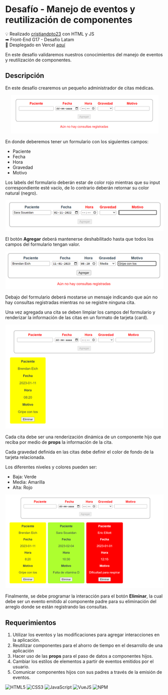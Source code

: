 # Desafío - Manejo de eventos y reutilización de componentes

💡 Realizado [cristiandpto23](https://github.com/cristiandpto23) con HTML y JS<br>
➡ Front-End G17 - Desafío Latam<br>
🔗 Desplegado en Vercel [aquí](https://desafio-manejo-eventos-y-reutilizacion-componentes.vercel.app/)<br>

En este desafío validaremos nuestros conocimientos del manejo de eventos y reutilización de componentes.

## Descripción

En este desafío crearemos un pequeño administrador de citas médicas.

<div align="center"><img src="./src/assets/img/image.png"></div>

En donde deberemos tener un formulario con los siguientes campos:

-   Paciente
-   Fecha
-   Hora
-   Gravedad
-   Motivo

Los labels del formulario deberán estar de color rojo mientras que su input correspondiente esté vacío, de lo contrario deberán retornar su color natural (negro).

<div align="center"><img src="./src/assets/img/image-1.png"></div>

El botón **Agregar** deberá mantenerse deshabilitado hasta que todos los campos del formulario tengan valor.

<div align="center"><img src="./src/assets/img/image-2.png"></div>

Debajo del formulario deberá mostarse un mensaje indicando que aún no hay consultas registradas mientras no se registre ninguna cita.

Una vez agregada una cita se deben limpiar los campos del formulario y renderizar la información de las citas en un formato de tarjeta (card).

<div align="center"><img src="./src/assets/img/image-3.png"></div>

Cada cita debe ser una renderización dinámica de un componente hijo que reciba por medio de **props** la información de la cita.

Cada gravedad definida en las citas debe definir el color de fondo de la tarjeta relacionada.

Los diferentes niveles y colores pueden ser:

-   Baja: Verde
-   Media: Amarilla
-   Alta: Rojo

<div align="center"><img src="./src/assets/img/image-4.png"></div>

Finalmente, se debe programar la interacción para el botón **Eliminar**, la cual debe ser un evento emitido al componente padre para su eliminación del arreglo donde se están registrando las consultas.

## Requerimientos

1. Utilizar los eventos y las modificaciones para agregar interacciones en la aplicación.
2. Reutilizar componentes para el ahorro de tiempo en el desarrollo de una aplicación
3. Hacer uso de las **props** para el paso de datos a componentes hijos.
4. Cambiar los estilos de elementos a partir de eventos emitidos por el usuario.
5. Comunicar componentes hijos con sus padres a través de la emisión de eventos.

![HTML5](https://img.shields.io/badge/HTML5-E34F26?style=for-the-badge&logo=html5&logoColor=white) ![CSS3](https://img.shields.io/badge/CSS3-1572B6?style=for-the-badge&logo=css3&logoColor=white) ![JavaScript](https://img.shields.io/badge/JavaScript-323330?style=for-the-badge&logo=javascript&logoColor=F7DF1E) ![VueJS](https://img.shields.io/badge/Vue%20js-35495E?style=for-the-badge&logo=vuedotjs&logoColor=4FC08D) ![NPM](https://img.shields.io/badge/npm-CB3837?style=for-the-badge&logo=npm&logoColor=white)
